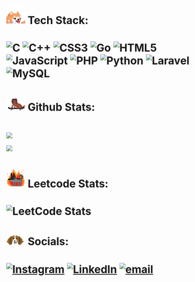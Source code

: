 <h1>
  <img src="img/github-stats.gif" width="50" /> 
  Tech Stack:
<h1>

![C](https://img.shields.io/badge/c-%2300599C.svg?style=for-the-badge&logo=c&logoColor=white) ![C++](https://img.shields.io/badge/c++-%2300599C.svg?style=for-the-badge&logo=c%2B%2B&logoColor=white) ![CSS3](https://img.shields.io/badge/css3-%231572B6.svg?style=for-the-badge&logo=css3&logoColor=white) ![Go](https://img.shields.io/badge/go-%2300ADD8.svg?style=for-the-badge&logo=go&logoColor=white) ![HTML5](https://img.shields.io/badge/html5-%23E34F26.svg?style=for-the-badge&logo=html5&logoColor=white) ![JavaScript](https://img.shields.io/badge/javascript-%23323330.svg?style=for-the-badge&logo=javascript&logoColor=%23F7DF1E) ![PHP](https://img.shields.io/badge/php-%23777BB4.svg?style=for-the-badge&logo=php&logoColor=white) ![Python](https://img.shields.io/badge/python-3670A0?style=for-the-badge&logo=python&logoColor=ffdd54) ![Laravel](https://img.shields.io/badge/laravel-%23FF2D20.svg?style=for-the-badge&logo=laravel&logoColor=white) ![MySQL](https://img.shields.io/badge/mysql-4479A1.svg?style=for-the-badge&logo=mysql&logoColor=white)


<h1>
  <img src="img/tech-stats.gif" width="50" /> 
  Github Stats:
<h1>

![](https://github-readme-stats.vercel.app/api?username=iiohanestj09&theme=github_dark_dimmed&hide_border=false&include_all_commits=true&count_private=false) <br>
![](https://github-readme-stats.vercel.app/api/top-langs/?username=iiohanestj09&theme=github_dark_dimmed&hide_border=false&include_all_commits=true&count_private=false&layout=compact)


<h1>
  <img src="img/leetcode-stats.gif" width="50" /> 
  Leetcode Stats:
<h1>
  
![LeetCode Stats](https://leetcard.jacoblin.cool/PutraDae?ext=heatmap)


<h1>
  <img src="img/socials.gif" width="50" /> 
  Socials:
<h1>
  
[![Instagram](https://img.shields.io/badge/Instagram-%23E4405F.svg?logo=Instagram&logoColor=white)](https://instagram.com/iiohanestj) [![LinkedIn](https://img.shields.io/badge/LinkedIn-%230077B5.svg?logo=linkedin&logoColor=white)](https://linkedin.com/in/putra-dae-36a763320) [![email](https://img.shields.io/badge/Email-D14836?logo=gmail&logoColor=white)](mailto:putra.dae2005@gmail.com) 

